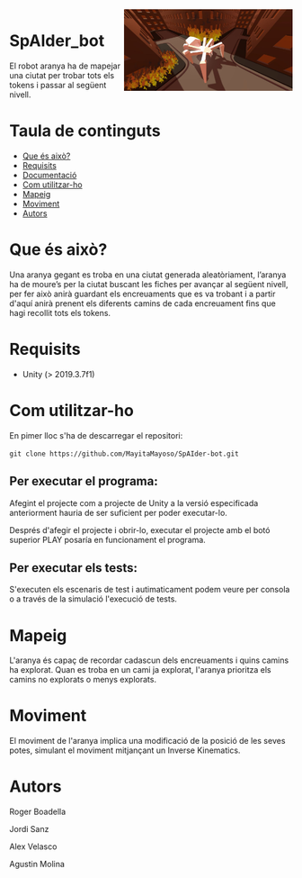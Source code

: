 <img src="img/spider1.jpeg" align="right" width="300" alt="spider"/>

# SpAIder_bot

El robot aranya ha de mapejar una ciutat per trobar tots els tokens i passar al següent nivell. 

# Taula de continguts
  * [Que és això?](#que-és-això)
  * [Requisits](#requisits)
  * [Documentació](#documentació)
  * [Com utilitzar-ho](#com-utilitzar-ho)
  * [Mapeig](#mapeig)
  * [Moviment](#moviment)
  * [Autors](#autors)

# Que és això?

Una aranya gegant es troba en una ciutat generada aleatòriament, l’aranya ha de moure’s per la ciutat buscant les fiches per avançar al següent nivell, per fer això anirà guardant els encreuaments que es va trobant i a partir d'aquí anirà prenent els diferents camins de cada encreuament fins que hagi recollit tots els tokens.

# Requisits

- Unity (> 2019.3.7f1)


# Com utilitzar-ho

En pimer lloc s'ha de descarregar el repositori:

`git clone https://github.com/MayitaMayoso/SpAIder-bot.git`

## Per executar el programa:
Afegint el projecte com a projecte de Unity a la versió especificada anteriorment hauria de ser suficient per poder executar-lo.

Després d'afegir el projecte i obrir-lo, executar el projecte amb el botó superior PLAY posaría en funcionament el programa.

## Per executar els tests:

S'executen els escenaris de test i autimaticament podem veure per consola o a través de la simulació l'execució de tests.


# Mapeig

L'aranya és capaç de recordar cadascun dels encreuaments i quins camins ha explorat. Quan es troba en un cami ja explorat, l'aranya prioritza els camins no explorats o menys explorats.

# Moviment

El moviment de l'aranya implica una modificació de la posició de les seves potes, simulant el moviment mitjançant un Inverse Kinematics.

# Autors

Roger Boadella

Jordi Sanz

Alex Velasco

Agustin Molina
